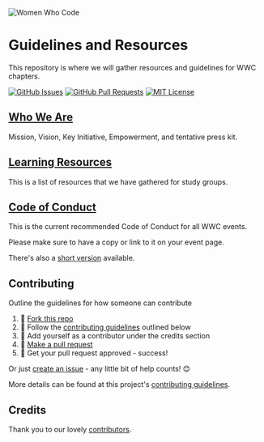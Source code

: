 ![Women Who Code](https://www.nyse.com/publicdocs/nyse/events/images/wwcode_Final%20Logo.jpg)

# Guidelines and Resources

This repository is where we will gather resources and guidelines for WWC chapters.

[![GitHub Issues](https://img.shields.io/github/issues/WomenWhoCode/guidelines-resources.svg?style=flat-square)](https://github.com/WomenWhoCode/guidelines-resources/issues) [![GitHub Pull Requests](https://img.shields.io/github/issues-pr/WomenWhoCode/guidelines-resources.svg?style=flat-square)](https://github.com/WomenWhoCode/guidelines-resources/pulls) [![MIT License](https://img.shields.io/github/license/WomenWhoCode/guidelines-resources.svg?style=flat-square)](http://badges.mit-license.org)

## [Who We Are](who_we_are.md)

Mission, Vision, Key Initiative, Empowerment, and tentative press kit.

## [Learning Resources](learn_to_program.md)

This is a list of resources that we have gathered for study groups.

## [Code of Conduct](https://womenwhocode.com/codeofconduct)

This is the current recommended Code of Conduct for all WWC events.

Please make sure to have a copy or link to it on your event page.

There's also a [short version](short_code_of_conduct.md) available.

## Contributing

Outline the guidelines for how someone can contribute

1. 🍴 [Fork this repo](https://github.com/WomenWhoCode/guidelines-resources#fork-destination-box)
2. 🔨 Follow the [contributing guidelines](.github/CONTRIBUTING.md) outlined below
3. 👥 Add yourself as a contributor under the credits section
4. 🔧 [Make a pull request](https://github.com/WomenWhoCode/guidelines-resources/compare)
5. 🎉 Get your pull request approved - success!

Or just [create an issue](https://github.com/WomenWhoCode/guidelines-resources/issues) - any little bit of help counts! 😊

More details can be found at this project's [contributing guidelines](.github/CONTRIBUTING.md).

## Credits

Thank you to our lovely [contributors](https://github.com/WomenWhoCode/guidelines-resources/graphs/contributors).
